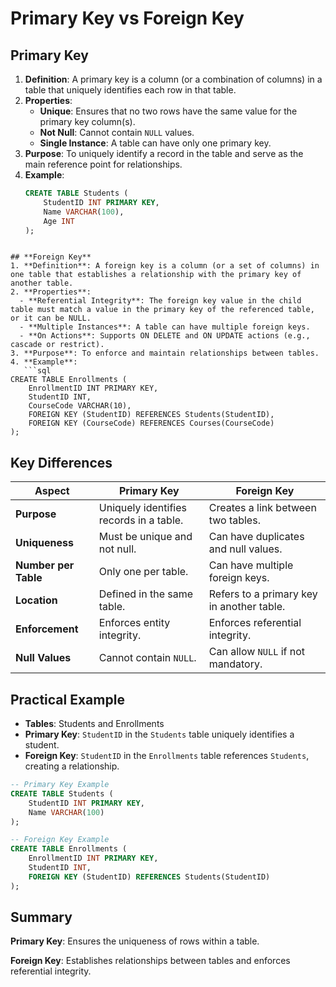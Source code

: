 # Primary Key vs Foreign Key

## **Primary Key**
1. **Definition**: A primary key is a column (or a combination of columns) in a table that uniquely identifies each row in that table.
2. **Properties**:
   - **Unique**: Ensures that no two rows have the same value for the primary key column(s).
   - **Not Null**: Cannot contain `NULL` values.
   - **Single Instance**: A table can have only one primary key.
3. **Purpose**: To uniquely identify a record in the table and serve as the main reference point for relationships.
4. **Example**:
   ```sql
   CREATE TABLE Students (
       StudentID INT PRIMARY KEY,
       Name VARCHAR(100),
       Age INT
   );
```

## **Foreign Key**
1. **Definition**: A foreign key is a column (or a set of columns) in one table that establishes a relationship with the primary key of another table.
2. **Properties**:
  - **Referential Integrity**: The foreign key value in the child table must match a value in the primary key of the referenced table, or it can be NULL.
  - **Multiple Instances**: A table can have multiple foreign keys.
  - **On Actions**: Supports ON DELETE and ON UPDATE actions (e.g., cascade or restrict).
3. **Purpose**: To enforce and maintain relationships between tables.
4. **Example**:
   ```sql
CREATE TABLE Enrollments (
    EnrollmentID INT PRIMARY KEY,
    StudentID INT,
    CourseCode VARCHAR(10),
    FOREIGN KEY (StudentID) REFERENCES Students(StudentID),
    FOREIGN KEY (CourseCode) REFERENCES Courses(CourseCode)
);
```

## Key Differences

| **Aspect**         | **Primary Key**                            | **Foreign Key**                            |
|---------------------|--------------------------------------------|--------------------------------------------|
| **Purpose**         | Uniquely identifies records in a table.    | Creates a link between two tables.         |
| **Uniqueness**      | Must be unique and not null.               | Can have duplicates and null values.       |
| **Number per Table**| Only one per table.                        | Can have multiple foreign keys.            |
| **Location**        | Defined in the same table.                 | Refers to a primary key in another table.  |
| **Enforcement**     | Enforces entity integrity.                 | Enforces referential integrity.            |
| **Null Values**     | Cannot contain `NULL`.                     | Can allow `NULL` if not mandatory.         |

## **Practical Example**

- **Tables**: Students and Enrollments  
- **Primary Key**: `StudentID` in the `Students` table uniquely identifies a student.  
- **Foreign Key**: `StudentID` in the `Enrollments` table references `Students`, creating a relationship.

```sql
-- Primary Key Example
CREATE TABLE Students (
    StudentID INT PRIMARY KEY,
    Name VARCHAR(100)
);

-- Foreign Key Example
CREATE TABLE Enrollments (
    EnrollmentID INT PRIMARY KEY,
    StudentID INT,
    FOREIGN KEY (StudentID) REFERENCES Students(StudentID)
);
```

## **Summary**
**Primary Key**: Ensures the uniqueness of rows within a table.

**Foreign Key**: Establishes relationships between tables and enforces referential integrity.

